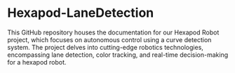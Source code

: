 # Hexapod-LaneDetection
This GitHub repository houses the documentation for our Hexapod Robot project, which focuses on autonomous control using a curve detection system. The project delves into cutting-edge robotics technologies, encompassing lane detection, color tracking, and real-time decision-making for a hexapod robot.
